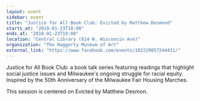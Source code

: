 ```yaml
---
layout: event
sidebar: event
title: "Justice for All Book Club: Evicted by Matthew Desmond"
starts_at: "2018-01-23T18:00"
ends_at: "2018-01-23T19:00"
location: "Central Library (814 W. Wisconsin Ave)"
organization: "The Haggerty Museum of Art"
external_link: "https://www.facebook.com/events/102229057244431/"
---
```


Justice for All Book Club: a book talk series featuring readings that highlight social justice issues and Milwaukee's ongoing struggle for racial equity. Inspired by the 50th Anniversary of the Milwaukee Fair Housing Marches.

This session is centered on Evicted by Matthew Desmon.
